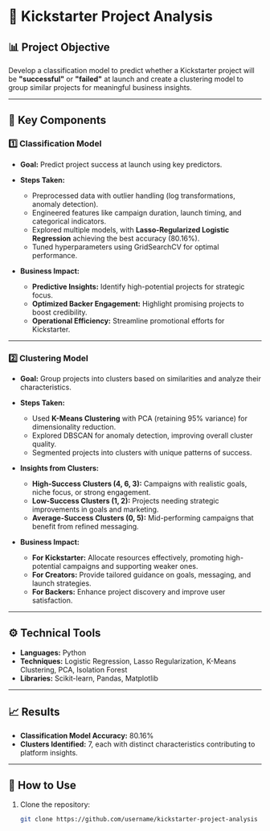 # 🚀 Kickstarter Project Analysis

## 📊 Project Objective
Develop a classification model to predict whether a Kickstarter project will be **"successful"** or **"failed"** at launch and create a clustering model to group similar projects for meaningful business insights.

---

## 🧠 Key Components

### 1️⃣ Classification Model
- **Goal:** Predict project success at launch using key predictors.
- **Steps Taken:**
  - Preprocessed data with outlier handling (log transformations, anomaly detection).
  - Engineered features like campaign duration, launch timing, and categorical indicators.
  - Explored multiple models, with **Lasso-Regularized Logistic Regression** achieving the best accuracy (80.16%).
  - Tuned hyperparameters using GridSearchCV for optimal performance.

- **Business Impact:**
  - **Predictive Insights:** Identify high-potential projects for strategic focus.
  - **Optimized Backer Engagement:** Highlight promising projects to boost credibility.
  - **Operational Efficiency:** Streamline promotional efforts for Kickstarter.

---

### 2️⃣ Clustering Model
- **Goal:** Group projects into clusters based on similarities and analyze their characteristics.
- **Steps Taken:**
  - Used **K-Means Clustering** with PCA (retaining 95% variance) for dimensionality reduction.
  - Explored DBSCAN for anomaly detection, improving overall cluster quality.
  - Segmented projects into clusters with unique patterns of success.

- **Insights from Clusters:**
  - **High-Success Clusters (4, 6, 3):** Campaigns with realistic goals, niche focus, or strong engagement.
  - **Low-Success Clusters (1, 2):** Projects needing strategic improvements in goals and marketing.
  - **Average-Success Clusters (0, 5):** Mid-performing campaigns that benefit from refined messaging.

- **Business Impact:**
  - **For Kickstarter:** Allocate resources effectively, promoting high-potential campaigns and supporting weaker ones.
  - **For Creators:** Provide tailored guidance on goals, messaging, and launch strategies.
  - **For Backers:** Enhance project discovery and improve user satisfaction.

---

## ⚙️ Technical Tools
- **Languages:** Python
- **Techniques:** Logistic Regression, Lasso Regularization, K-Means Clustering, PCA, Isolation Forest
- **Libraries:** Scikit-learn, Pandas, Matplotlib

---

## 📈 Results
- **Classification Model Accuracy:** 80.16%
- **Clusters Identified:** 7, each with distinct characteristics contributing to platform insights.

---

## 🌟 How to Use
1. Clone the repository:
   ```bash
   git clone https://github.com/username/kickstarter-project-analysis
